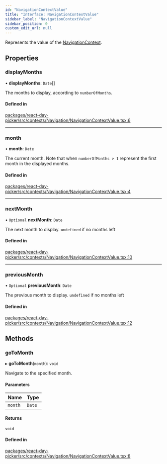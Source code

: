 ```yaml
---
id: "NavigationContextValue"
title: "Interface: NavigationContextValue"
sidebar_label: "NavigationContextValue"
sidebar_position: 0
custom_edit_url: null
---
```


Represents the value of the [NavigationContext](../variables/NavigationContext).

## Properties

### displayMonths

• **displayMonths**: `Date`[]

The months to display, according to `numberOfMonths`.

#### Defined in

[packages/react-day-picker/src/contexts/Navigation/NavigationContextValue.tsx:6](https://github.com/gpbl/react-day-picker/blob/6bc3b9d0/packages/react-day-picker/src/contexts/Navigation/NavigationContextValue.tsx#L6)

___

### month

• **month**: `Date`

The current month. Note that when `numberOfMonths > 1` represent the first month in the displayed months.

#### Defined in

[packages/react-day-picker/src/contexts/Navigation/NavigationContextValue.tsx:4](https://github.com/gpbl/react-day-picker/blob/6bc3b9d0/packages/react-day-picker/src/contexts/Navigation/NavigationContextValue.tsx#L4)

___

### nextMonth

• `Optional` **nextMonth**: `Date`

The next month to display. `undefined` if no months left

#### Defined in

[packages/react-day-picker/src/contexts/Navigation/NavigationContextValue.tsx:10](https://github.com/gpbl/react-day-picker/blob/6bc3b9d0/packages/react-day-picker/src/contexts/Navigation/NavigationContextValue.tsx#L10)

___

### previousMonth

• `Optional` **previousMonth**: `Date`

The previous month to display. `undefined` if no months left

#### Defined in

[packages/react-day-picker/src/contexts/Navigation/NavigationContextValue.tsx:12](https://github.com/gpbl/react-day-picker/blob/6bc3b9d0/packages/react-day-picker/src/contexts/Navigation/NavigationContextValue.tsx#L12)

## Methods

### goToMonth

▸ **goToMonth**(`month`): `void`

Navigate to the specified month.

#### Parameters

| Name | Type |
| :------ | :------ |
| `month` | `Date` |

#### Returns

`void`

#### Defined in

[packages/react-day-picker/src/contexts/Navigation/NavigationContextValue.tsx:8](https://github.com/gpbl/react-day-picker/blob/6bc3b9d0/packages/react-day-picker/src/contexts/Navigation/NavigationContextValue.tsx#L8)
